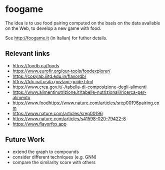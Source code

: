 # foogame

The idea is to use food pairing computed on the basis on the data available on the Web, to develop a new game with food. 

See http://foogame.it (in Italian) for futher details. 

## Relevant links

* https://foodb.ca/foods
* https://www.eurofir.org/our-tools/foodexplorer/
* https://cosylab.iiitd.edu.in/flavordb/
* https://fdc.nal.usda.gov/api-guide.html
* https://www.crea.gov.it/-/tabella-di-composizione-degli-alimenti
* https://www.alimentinutrizione.it/tabelle-nutrizionali/ricerca-per-alimento
* https://www.foodhttps://www.nature.com/articles/srep00196pairing.com
* https://www.nature.com/articles/srep00196
* https://www.nature.com/articles/s41598-020-79422-8
* https://www.flavorfox.app

## Future Work

* extend the graph to compounds
* consider different techniques (e.g. GNN)
* compare the similarity score with others 
